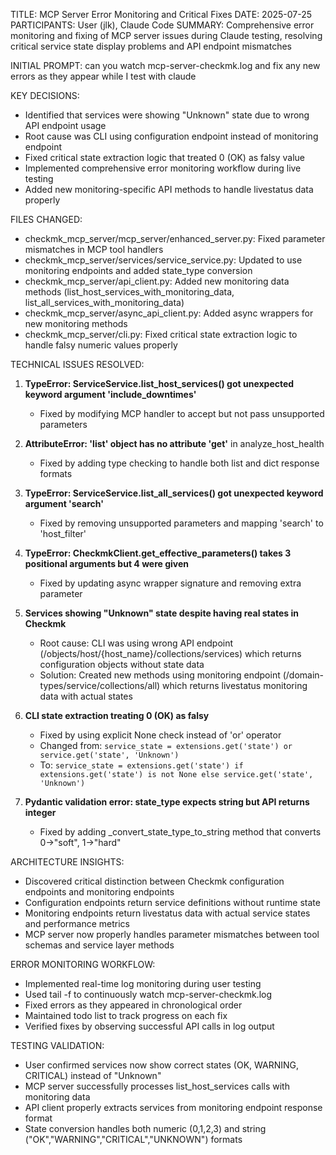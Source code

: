 TITLE: MCP Server Error Monitoring and Critical Fixes
DATE: 2025-07-25
PARTICIPANTS: User (jlk), Claude Code
SUMMARY: Comprehensive error monitoring and fixing of MCP server issues during Claude testing, resolving critical service state display problems and API endpoint mismatches

INITIAL PROMPT: can you watch mcp-server-checkmk.log and fix any new errors as they appear while I test with claude

KEY DECISIONS:
- Identified that services were showing "Unknown" state due to wrong API endpoint usage
- Root cause was CLI using configuration endpoint instead of monitoring endpoint
- Fixed critical state extraction logic that treated 0 (OK) as falsy value
- Implemented comprehensive error monitoring workflow during live testing
- Added new monitoring-specific API methods to handle livestatus data properly

FILES CHANGED:
- checkmk_mcp_server/mcp_server/enhanced_server.py: Fixed parameter mismatches in MCP tool handlers
- checkmk_mcp_server/services/service_service.py: Updated to use monitoring endpoints and added state_type conversion
- checkmk_mcp_server/api_client.py: Added new monitoring data methods (list_host_services_with_monitoring_data, list_all_services_with_monitoring_data)
- checkmk_mcp_server/async_api_client.py: Added async wrappers for new monitoring methods
- checkmk_mcp_server/cli.py: Fixed critical state extraction logic to handle falsy numeric values properly

TECHNICAL ISSUES RESOLVED:
1. **TypeError: ServiceService.list_host_services() got unexpected keyword argument 'include_downtimes'**
   - Fixed by modifying MCP handler to accept but not pass unsupported parameters
   
2. **AttributeError: 'list' object has no attribute 'get'** in analyze_host_health
   - Fixed by adding type checking to handle both list and dict response formats
   
3. **TypeError: ServiceService.list_all_services() got unexpected keyword argument 'search'**
   - Fixed by removing unsupported parameters and mapping 'search' to 'host_filter'
   
4. **TypeError: CheckmkClient.get_effective_parameters() takes 3 positional arguments but 4 were given**
   - Fixed by updating async wrapper signature and removing extra parameter
   
5. **Services showing "Unknown" state despite having real states in Checkmk**
   - Root cause: CLI was using wrong API endpoint (/objects/host/{host_name}/collections/services) which returns configuration objects without state data
   - Solution: Created new methods using monitoring endpoint (/domain-types/service/collections/all) which returns livestatus monitoring data with actual states
   
6. **CLI state extraction treating 0 (OK) as falsy**
   - Fixed by using explicit None check instead of 'or' operator
   - Changed from: `service_state = extensions.get('state') or service.get('state', 'Unknown')`
   - To: `service_state = extensions.get('state') if extensions.get('state') is not None else service.get('state', 'Unknown')`
   
7. **Pydantic validation error: state_type expects string but API returns integer**
   - Fixed by adding _convert_state_type_to_string method that converts 0→"soft", 1→"hard"

ARCHITECTURE INSIGHTS:
- Discovered critical distinction between Checkmk configuration endpoints and monitoring endpoints
- Configuration endpoints return service definitions without runtime state
- Monitoring endpoints return livestatus data with actual service states and performance metrics
- MCP server now properly handles parameter mismatches between tool schemas and service layer methods

ERROR MONITORING WORKFLOW:
- Implemented real-time log monitoring during user testing
- Used tail -f to continuously watch mcp-server-checkmk.log
- Fixed errors as they appeared in chronological order
- Maintained todo list to track progress on each fix
- Verified fixes by observing successful API calls in log output

TESTING VALIDATION:
- User confirmed services now show correct states (OK, WARNING, CRITICAL) instead of "Unknown"
- MCP server successfully processes list_host_services calls with monitoring data
- API client properly extracts services from monitoring endpoint response format
- State conversion handles both numeric (0,1,2,3) and string ("OK","WARNING","CRITICAL","UNKNOWN") formats
